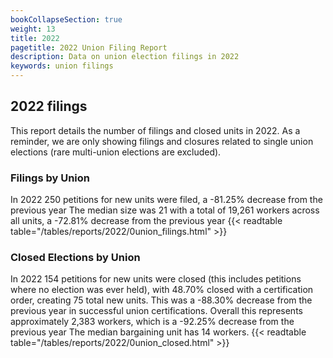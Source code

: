 ```yaml
---
bookCollapseSection: true
weight: 13
title: 2022
pagetitle: 2022 Union Filing Report
description: Data on union election filings in 2022
keywords: union filings
---
```


## 2022 filings

This report details the number of filings and closed units in 2022. As a reminder, we are only showing filings and closures related to single union elections (rare multi-union elections are excluded).

### Filings by Union
In 2022 250 petitions for new units were filed, a -81.25% decrease from the previous year The median size was 21 with a total of 19,261 workers across all units, a -72.81% decrease from the previous year
{{< readtable table="/tables/reports/2022/0union_filings.html" >}}

### Closed Elections by Union
In 2022 154 petitions for new units were closed (this includes petitions where no election was ever held), with 48.70% closed with a certification order, creating 75 total new units. This was a -88.30% decrease from the previous year in successful union certifications. Overall this represents approximately 2,383 workers, which is a -92.25% decrease from the previous year The median bargaining unit has 14 workers.
{{< readtable table="/tables/reports/2022/0union_closed.html" >}}
